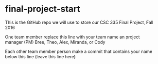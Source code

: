 # final-project-start

This is the GitHub repo we will use to store our CSC 335 Final Project, Fall 2016

One team member replace this line with your team name an project manager (PM) Bree, Theo, Alex, Miranda, or Cody

Each other team member person make a commit that contains your name below this line (leave this line here)
